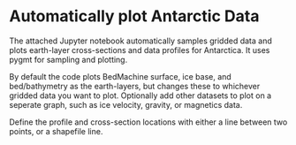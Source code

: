 # Automatically plot Antarctic Data

The attached Jupyter notebook automatically samples gridded data and plots earth-layer cross-sections and data profiles for Antarctica. It uses pygmt for sampling and plotting. 

By default the code plots BedMachine surface, ice base, and bed/bathymetry as the earth-layers, but changes these to whichever gridded data you want to plot.
Optionally add other datasets to plot on a seperate graph, such as ice velocity, gravity, or magnetics data. 

Define the profile and cross-section locations with either a line between two points, or a shapefile line.
